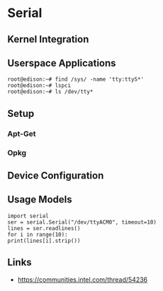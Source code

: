 Serial
==

## Kernel Integration
## Userspace Applications

    root@edison:~# find /sys/ -name 'tty:ttyS*'
    root@edison:~# lspci
    root@edison:~# ls /dev/tty*

## Setup
### Apt-Get
### Opkg
## Device Configuration
## Usage Models

    import serial
    ser = serial.Serial("/dev/ttyACM0", timeout=10)
    lines = ser.readlines()
    for i in range(10):
    print(lines[i].strip())

## Links

- https://communities.intel.com/thread/54236
